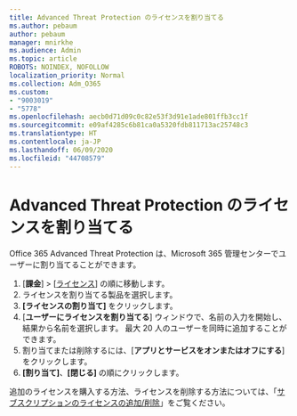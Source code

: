 ```yaml
---
title: Advanced Threat Protection のライセンスを割り当てる
ms.author: pebaum
author: pebaum
manager: mnirkhe
ms.audience: Admin
ms.topic: article
ROBOTS: NOINDEX, NOFOLLOW
localization_priority: Normal
ms.collection: Adm_O365
ms.custom:
- "9003019"
- "5778"
ms.openlocfilehash: aecb0d71d09c0c82e53f3d91e1ade801ffb3cc1f
ms.sourcegitcommit: e09af4285c6b81ca0a5320fdb811713ac25748c3
ms.translationtype: HT
ms.contentlocale: ja-JP
ms.lasthandoff: 06/09/2020
ms.locfileid: "44708579"
---
```

# <a name="assign-advanced-threat-protection-licenses"></a>Advanced Threat Protection のライセンスを割り当てる

Office 365 Advanced Threat Protection は、Microsoft 365 管理センターでユーザーに割り当てることができます。

1. [**課金**] > [[ライセンス](https://go.microsoft.com/fwlink/p/?linkid=842264)] の順に移動します。
2. ライセンスを割り当てる製品を選択します。
3. **[ライセンスの割り当て]** をクリックします。
4. [**ユーザーにライセンスを割り当てる**] ウィンドウで、名前の入力を開始し、結果から名前を選択します。 最大 20 人のユーザーを同時に追加することができます。
5. 割り当てまたは削除するには、[**アプリとサービスをオンまたはオフにする**] をクリックします。
6. **[割り当て]**、**[閉じる]** の順にクリックします。

追加のライセンスを購入する方法、ライセンスを削除する方法については、「[サブスクリプションのライセンスの追加/削除](https://docs.microsoft.com/microsoft-365/commerce/licenses/buy-licenses?view=o365-worldwide#add-or-remove-licenses-for-your-business-subscription)」をご覧ください。